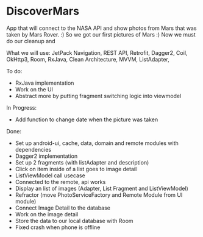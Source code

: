 # DiscoverMars

App that will connect to the NASA API and show photos from Mars that was taken by Mars Rover. :)
So we got our first pictures of Mars :)
Now we must do our cleanup and 

What we will use:
JetPack Navigation,
REST API,
Retrofit,
Dagger2,
Coil,
OkHttp3,
Room,
RxJava,
Clean Architecture,
MVVM,
ListAdapter,


To do:
- RxJava implementation
- Work on the UI
- Abstract more by putting fragment switching logic into viewmodel


In Progress:
- Add function to change date when the picture was taken

Done:

- Set up android-ui, cache, data, domain and remote modules with dependencies
- Dagger2 implementation
- Set up 2 fragments (with listAdapter and description)
- Click on item inside of a list goes to image detail
- ListViewModel call usecase
- Connected to the remote, api works
- Display an list of images (Adapter, List Fragment and ListViewModel)
- Refractor (move PhotoServiceFactory and Remote Module from UI module)
- Connect Image Detail to the database
- Work on the image detail
- Store the data to our local database with Room
- Fixed crash when phone is offline
